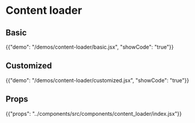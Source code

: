 # Content loader

## Basic

{{"demo": "/demos/content-loader/basic.jsx", "showCode": "true"}}

## Customized

{{"demo": "/demos/content-loader/customized.jsx", "showCode": "true"}}

## Props

{{"props": "../components/src/components/content_loader/index.jsx"}}
